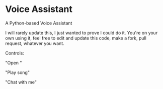 # Voice Assistant
A Python-based Voice Assistant

I will rarely update this, I just wanted to prove I could do it. You're on your own using it, feel free to edit and update this code, make a fork, pull request, whatever you want.

Controls:

"Open <app>"

"Play song"

"Chat with me"
